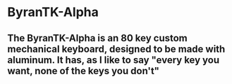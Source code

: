 # ByranTK-Alpha

## The ByranTK-Alpha is an 80 key custom mechanical keyboard, designed to be made with aluminum. It has, as I like to say "every key you want, none of the keys you don't"